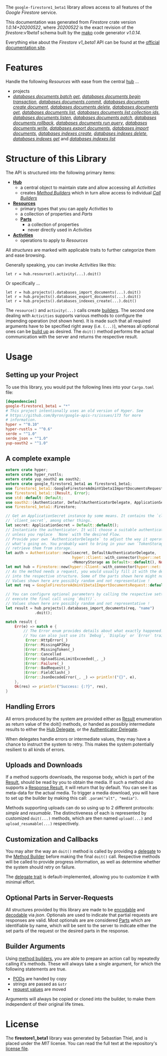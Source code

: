 <!---
DO NOT EDIT !
This file was generated automatically from 'src/mako/api/README.md.mako'
DO NOT EDIT !
-->
The `google-firestore1_beta1` library allows access to all features of the *Google Firestore* service.

This documentation was generated from *Firestore* crate version *1.0.14+20200522*, where *20200522* is the exact revision of the *firestore:v1beta1* schema built by the [mako](http://www.makotemplates.org/) code generator *v1.0.14*.

Everything else about the *Firestore* *v1_beta1* API can be found at the
[official documentation site](https://cloud.google.com/firestore).
# Features

Handle the following *Resources* with ease from the central [hub](https://docs.rs/google-firestore1_beta1/1.0.14+20200522/google_firestore1_beta1/struct.Firestore.html) ... 

* projects
 * [*databases documents batch get*](https://docs.rs/google-firestore1_beta1/1.0.14+20200522/google_firestore1_beta1/struct.ProjectDatabaseDocumentBatchGetCall.html), [*databases documents begin transaction*](https://docs.rs/google-firestore1_beta1/1.0.14+20200522/google_firestore1_beta1/struct.ProjectDatabaseDocumentBeginTransactionCall.html), [*databases documents commit*](https://docs.rs/google-firestore1_beta1/1.0.14+20200522/google_firestore1_beta1/struct.ProjectDatabaseDocumentCommitCall.html), [*databases documents create document*](https://docs.rs/google-firestore1_beta1/1.0.14+20200522/google_firestore1_beta1/struct.ProjectDatabaseDocumentCreateDocumentCall.html), [*databases documents delete*](https://docs.rs/google-firestore1_beta1/1.0.14+20200522/google_firestore1_beta1/struct.ProjectDatabaseDocumentDeleteCall.html), [*databases documents get*](https://docs.rs/google-firestore1_beta1/1.0.14+20200522/google_firestore1_beta1/struct.ProjectDatabaseDocumentGetCall.html), [*databases documents list*](https://docs.rs/google-firestore1_beta1/1.0.14+20200522/google_firestore1_beta1/struct.ProjectDatabaseDocumentListCall.html), [*databases documents list collection ids*](https://docs.rs/google-firestore1_beta1/1.0.14+20200522/google_firestore1_beta1/struct.ProjectDatabaseDocumentListCollectionIdCall.html), [*databases documents listen*](https://docs.rs/google-firestore1_beta1/1.0.14+20200522/google_firestore1_beta1/struct.ProjectDatabaseDocumentListenCall.html), [*databases documents patch*](https://docs.rs/google-firestore1_beta1/1.0.14+20200522/google_firestore1_beta1/struct.ProjectDatabaseDocumentPatchCall.html), [*databases documents rollback*](https://docs.rs/google-firestore1_beta1/1.0.14+20200522/google_firestore1_beta1/struct.ProjectDatabaseDocumentRollbackCall.html), [*databases documents run query*](https://docs.rs/google-firestore1_beta1/1.0.14+20200522/google_firestore1_beta1/struct.ProjectDatabaseDocumentRunQueryCall.html), [*databases documents write*](https://docs.rs/google-firestore1_beta1/1.0.14+20200522/google_firestore1_beta1/struct.ProjectDatabaseDocumentWriteCall.html), [*databases export documents*](https://docs.rs/google-firestore1_beta1/1.0.14+20200522/google_firestore1_beta1/struct.ProjectDatabaseExportDocumentCall.html), [*databases import documents*](https://docs.rs/google-firestore1_beta1/1.0.14+20200522/google_firestore1_beta1/struct.ProjectDatabaseImportDocumentCall.html), [*databases indexes create*](https://docs.rs/google-firestore1_beta1/1.0.14+20200522/google_firestore1_beta1/struct.ProjectDatabaseIndexeCreateCall.html), [*databases indexes delete*](https://docs.rs/google-firestore1_beta1/1.0.14+20200522/google_firestore1_beta1/struct.ProjectDatabaseIndexeDeleteCall.html), [*databases indexes get*](https://docs.rs/google-firestore1_beta1/1.0.14+20200522/google_firestore1_beta1/struct.ProjectDatabaseIndexeGetCall.html) and [*databases indexes list*](https://docs.rs/google-firestore1_beta1/1.0.14+20200522/google_firestore1_beta1/struct.ProjectDatabaseIndexeListCall.html)




# Structure of this Library

The API is structured into the following primary items:

* **[Hub](https://docs.rs/google-firestore1_beta1/1.0.14+20200522/google_firestore1_beta1/struct.Firestore.html)**
    * a central object to maintain state and allow accessing all *Activities*
    * creates [*Method Builders*](https://docs.rs/google-firestore1_beta1/1.0.14+20200522/google_firestore1_beta1/trait.MethodsBuilder.html) which in turn
      allow access to individual [*Call Builders*](https://docs.rs/google-firestore1_beta1/1.0.14+20200522/google_firestore1_beta1/trait.CallBuilder.html)
* **[Resources](https://docs.rs/google-firestore1_beta1/1.0.14+20200522/google_firestore1_beta1/trait.Resource.html)**
    * primary types that you can apply *Activities* to
    * a collection of properties and *Parts*
    * **[Parts](https://docs.rs/google-firestore1_beta1/1.0.14+20200522/google_firestore1_beta1/trait.Part.html)**
        * a collection of properties
        * never directly used in *Activities*
* **[Activities](https://docs.rs/google-firestore1_beta1/1.0.14+20200522/google_firestore1_beta1/trait.CallBuilder.html)**
    * operations to apply to *Resources*

All *structures* are marked with applicable traits to further categorize them and ease browsing.

Generally speaking, you can invoke *Activities* like this:

```Rust,ignore
let r = hub.resource().activity(...).doit()
```

Or specifically ...

```ignore
let r = hub.projects().databases_import_documents(...).doit()
let r = hub.projects().databases_export_documents(...).doit()
let r = hub.projects().databases_indexes_create(...).doit()
```

The `resource()` and `activity(...)` calls create [builders][builder-pattern]. The second one dealing with `Activities` 
supports various methods to configure the impending operation (not shown here). It is made such that all required arguments have to be 
specified right away (i.e. `(...)`), whereas all optional ones can be [build up][builder-pattern] as desired.
The `doit()` method performs the actual communication with the server and returns the respective result.

# Usage

## Setting up your Project

To use this library, you would put the following lines into your `Cargo.toml` file:

```toml
[dependencies]
google-firestore1_beta1 = "*"
# This project intentionally uses an old version of Hyper. See
# https://github.com/Byron/google-apis-rs/issues/173 for more
# information.
hyper = "^0.10"
hyper-rustls = "^0.6"
serde = "^1.0"
serde_json = "^1.0"
yup-oauth2 = "^1.0"
```

## A complete example

```Rust
extern crate hyper;
extern crate hyper_rustls;
extern crate yup_oauth2 as oauth2;
extern crate google_firestore1_beta1 as firestore1_beta1;
use firestore1_beta1::GoogleFirestoreAdminV1beta1ImportDocumentsRequest;
use firestore1_beta1::{Result, Error};
use std::default::Default;
use oauth2::{Authenticator, DefaultAuthenticatorDelegate, ApplicationSecret, MemoryStorage};
use firestore1_beta1::Firestore;

// Get an ApplicationSecret instance by some means. It contains the `client_id` and 
// `client_secret`, among other things.
let secret: ApplicationSecret = Default::default();
// Instantiate the authenticator. It will choose a suitable authentication flow for you, 
// unless you replace  `None` with the desired Flow.
// Provide your own `AuthenticatorDelegate` to adjust the way it operates and get feedback about 
// what's going on. You probably want to bring in your own `TokenStorage` to persist tokens and
// retrieve them from storage.
let auth = Authenticator::new(&secret, DefaultAuthenticatorDelegate,
                              hyper::Client::with_connector(hyper::net::HttpsConnector::new(hyper_rustls::TlsClient::new())),
                              <MemoryStorage as Default>::default(), None);
let mut hub = Firestore::new(hyper::Client::with_connector(hyper::net::HttpsConnector::new(hyper_rustls::TlsClient::new())), auth);
// As the method needs a request, you would usually fill it with the desired information
// into the respective structure. Some of the parts shown here might not be applicable !
// Values shown here are possibly random and not representative !
let mut req = GoogleFirestoreAdminV1beta1ImportDocumentsRequest::default();

// You can configure optional parameters by calling the respective setters at will, and
// execute the final call using `doit()`.
// Values shown here are possibly random and not representative !
let result = hub.projects().databases_import_documents(req, "name")
             .doit();

match result {
    Err(e) => match e {
        // The Error enum provides details about what exactly happened.
        // You can also just use its `Debug`, `Display` or `Error` traits
         Error::HttpError(_)
        |Error::MissingAPIKey
        |Error::MissingToken(_)
        |Error::Cancelled
        |Error::UploadSizeLimitExceeded(_, _)
        |Error::Failure(_)
        |Error::BadRequest(_)
        |Error::FieldClash(_)
        |Error::JsonDecodeError(_, _) => println!("{}", e),
    },
    Ok(res) => println!("Success: {:?}", res),
}

```
## Handling Errors

All errors produced by the system are provided either as [Result](https://docs.rs/google-firestore1_beta1/1.0.14+20200522/google_firestore1_beta1/enum.Result.html) enumeration as return value of 
the doit() methods, or handed as possibly intermediate results to either the 
[Hub Delegate](https://docs.rs/google-firestore1_beta1/1.0.14+20200522/google_firestore1_beta1/trait.Delegate.html), or the [Authenticator Delegate](https://docs.rs/yup-oauth2/*/yup_oauth2/trait.AuthenticatorDelegate.html).

When delegates handle errors or intermediate values, they may have a chance to instruct the system to retry. This 
makes the system potentially resilient to all kinds of errors.

## Uploads and Downloads
If a method supports downloads, the response body, which is part of the [Result](https://docs.rs/google-firestore1_beta1/1.0.14+20200522/google_firestore1_beta1/enum.Result.html), should be
read by you to obtain the media.
If such a method also supports a [Response Result](https://docs.rs/google-firestore1_beta1/1.0.14+20200522/google_firestore1_beta1/trait.ResponseResult.html), it will return that by default.
You can see it as meta-data for the actual media. To trigger a media download, you will have to set up the builder by making
this call: `.param("alt", "media")`.

Methods supporting uploads can do so using up to 2 different protocols: 
*simple* and *resumable*. The distinctiveness of each is represented by customized 
`doit(...)` methods, which are then named `upload(...)` and `upload_resumable(...)` respectively.

## Customization and Callbacks

You may alter the way an `doit()` method is called by providing a [delegate](https://docs.rs/google-firestore1_beta1/1.0.14+20200522/google_firestore1_beta1/trait.Delegate.html) to the 
[Method Builder](https://docs.rs/google-firestore1_beta1/1.0.14+20200522/google_firestore1_beta1/trait.CallBuilder.html) before making the final `doit()` call. 
Respective methods will be called to provide progress information, as well as determine whether the system should 
retry on failure.

The [delegate trait](https://docs.rs/google-firestore1_beta1/1.0.14+20200522/google_firestore1_beta1/trait.Delegate.html) is default-implemented, allowing you to customize it with minimal effort.

## Optional Parts in Server-Requests

All structures provided by this library are made to be [encodable](https://docs.rs/google-firestore1_beta1/1.0.14+20200522/google_firestore1_beta1/trait.RequestValue.html) and 
[decodable](https://docs.rs/google-firestore1_beta1/1.0.14+20200522/google_firestore1_beta1/trait.ResponseResult.html) via *json*. Optionals are used to indicate that partial requests are responses 
are valid.
Most optionals are are considered [Parts](https://docs.rs/google-firestore1_beta1/1.0.14+20200522/google_firestore1_beta1/trait.Part.html) which are identifiable by name, which will be sent to 
the server to indicate either the set parts of the request or the desired parts in the response.

## Builder Arguments

Using [method builders](https://docs.rs/google-firestore1_beta1/1.0.14+20200522/google_firestore1_beta1/trait.CallBuilder.html), you are able to prepare an action call by repeatedly calling it's methods.
These will always take a single argument, for which the following statements are true.

* [PODs][wiki-pod] are handed by copy
* strings are passed as `&str`
* [request values](https://docs.rs/google-firestore1_beta1/1.0.14+20200522/google_firestore1_beta1/trait.RequestValue.html) are moved

Arguments will always be copied or cloned into the builder, to make them independent of their original life times.

[wiki-pod]: http://en.wikipedia.org/wiki/Plain_old_data_structure
[builder-pattern]: http://en.wikipedia.org/wiki/Builder_pattern
[google-go-api]: https://github.com/google/google-api-go-client

# License
The **firestore1_beta1** library was generated by Sebastian Thiel, and is placed 
under the *MIT* license.
You can read the full text at the repository's [license file][repo-license].

[repo-license]: https://github.com/Byron/google-apis-rsblob/master/LICENSE.md
